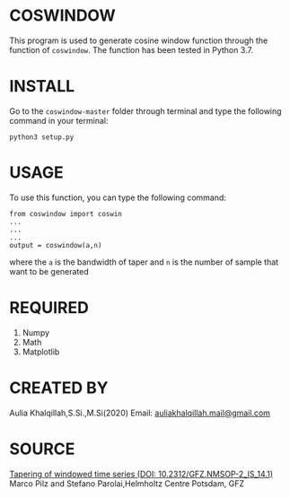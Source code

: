 # COSWINDOW
This program is used to generate cosine window function through the function of
`coswindow`. The function has been tested in Python 3.7.
# INSTALL
Go to the `coswindow-master` folder through terminal and type the following command in your terminal:
```
python3 setup.py
```
# USAGE
To use this function, you can type the following command:
```
from coswindow import coswin
...
...
...
output = coswindow(a,n)
```
where the `a` is the bandwidth of taper and `n` is the number of sample that want to be generated
# REQUIRED
1. Numpy
2. Math
3. Matplotlib
# CREATED BY
Aulia Khalqillah,S.Si.,M.Si(2020)
Email: auliakhalqillah.mail@gmail.com
# SOURCE
[Tapering of windowed time series (DOI: 10.2312/GFZ.NMSOP-2_IS_14.1)](http://gfzpublic.gfz-potsdam.de/pubman/faces/viewItemOverviewPage.jsp?itemId=escidoc:56141)
Marco Pilz and Stefano Parolai,Helmholtz Centre Potsdam, GFZ
